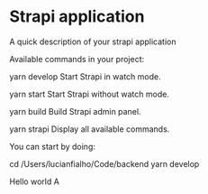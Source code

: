# Strapi application

A quick description of your strapi application

Available commands in your project:

  yarn develop
  Start Strapi in watch mode.

  yarn start
  Start Strapi without watch mode.

  yarn build
  Build Strapi admin panel.

  yarn strapi
  Display all available commands.

You can start by doing:

  cd /Users/lucianfialho/Code/backend
  yarn develop

Hello world A

